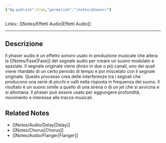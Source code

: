 ```yaml
---
{"dg-publish":true,"permalink":"/notes/phaser/"}
---
```


Links:: [[Notes/Effetti Audio\|Effetti Audio]]

---
## Descrizione

Il phaser audio è un effetto sonoro usato in produzione musicale che altera la [[Notes/Fase\|Fase]] del segnale audio per creare un suono modulato e spaziale. Il segnale originale viene diviso in due o più canali, uno dei quali viene ritardato di un certo periodo di tempo e poi miscelato con il segnale originale. Questo processo crea delle interferenze tra i segnali che producono una serie di picchi e valli nella risposta in frequenza del suono. Il risultato è un suono simile a quello di una sirena o di un jet che si avvicina e si allontana. Il phaser può essere usato per aggiungere profondità, movimento e interesse alle tracce musicali. 


## Related Notes

- [[Notes/Audio/Delay\|Delay]]
- [[Notes/Chorus\|Chorus]]
- [[Notes/Audio/Flanger\|Flanger]]

